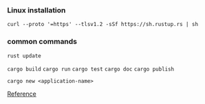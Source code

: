 ### Linux installation
`curl --proto '=https' --tlsv1.2 -sSf https://sh.rustup.rs | sh`

### common commands
`rust update`

`cargo build`
`cargo run`
`cargo test`
`cargo doc`
`cargo publish`

`cargo new <application-name>`

[Reference](https://www.rust-lang.org/learn/get-started)

